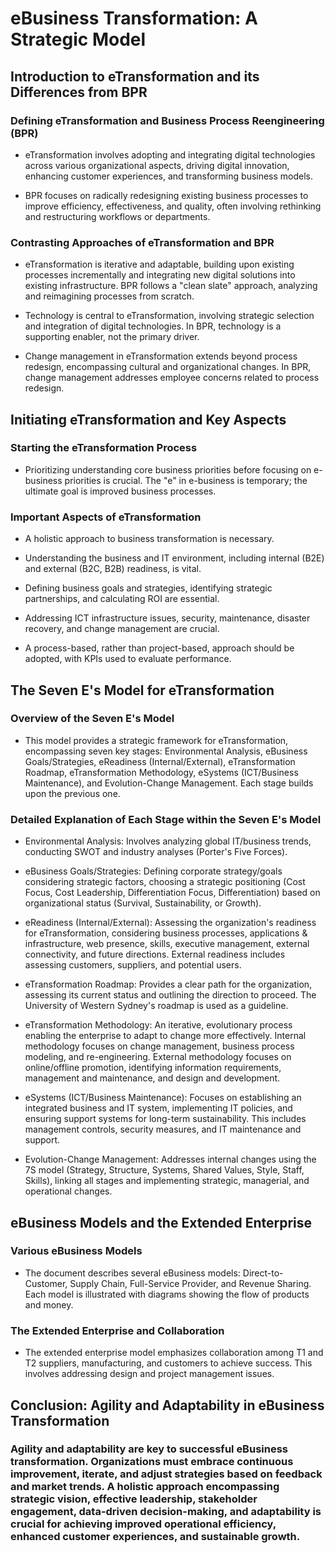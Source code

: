 # eBusiness Transformation: A Strategic Model

## Introduction to eTransformation and its Differences from BPR

### Defining eTransformation and Business Process Reengineering (BPR)

- eTransformation involves adopting and integrating digital technologies across various organizational aspects, driving digital innovation, enhancing customer experiences, and transforming business models.

- BPR focuses on radically redesigning existing business processes to improve efficiency, effectiveness, and quality, often involving rethinking and restructuring workflows or departments.

### Contrasting Approaches of eTransformation and BPR

- eTransformation is iterative and adaptable, building upon existing processes incrementally and integrating new digital solutions into existing infrastructure.  BPR follows a "clean slate" approach, analyzing and reimagining processes from scratch.

- Technology is central to eTransformation, involving strategic selection and integration of digital technologies. In BPR, technology is a supporting enabler, not the primary driver.

- Change management in eTransformation extends beyond process redesign, encompassing cultural and organizational changes. In BPR, change management addresses employee concerns related to process redesign.

## Initiating eTransformation and Key Aspects

### Starting the eTransformation Process

- Prioritizing understanding core business priorities before focusing on e-business priorities is crucial.  The "e" in e-business is temporary; the ultimate goal is improved business processes.

### Important Aspects of eTransformation

- A holistic approach to business transformation is necessary.

- Understanding the business and IT environment, including internal (B2E) and external (B2C, B2B) readiness, is vital.

- Defining business goals and strategies, identifying strategic partnerships, and calculating ROI are essential.

- Addressing ICT infrastructure issues, security, maintenance, disaster recovery, and change management are crucial.

- A process-based, rather than project-based, approach should be adopted, with KPIs used to evaluate performance.

## The Seven E's Model for eTransformation

### Overview of the Seven E's Model

- This model provides a strategic framework for eTransformation, encompassing seven key stages: Environmental Analysis, eBusiness Goals/Strategies, eReadiness (Internal/External), eTransformation Roadmap, eTransformation Methodology, eSystems (ICT/Business Maintenance), and Evolution-Change Management.  Each stage builds upon the previous one.

### Detailed Explanation of Each Stage within the Seven E's Model

- Environmental Analysis:  Involves analyzing global IT/business trends, conducting SWOT and industry analyses (Porter's Five Forces).

- eBusiness Goals/Strategies: Defining corporate strategy/goals considering strategic factors, choosing a strategic positioning (Cost Focus, Cost Leadership, Differentiation Focus, Differentiation) based on organizational status (Survival, Sustainability, or Growth).

- eReadiness (Internal/External): Assessing the organization's readiness for eTransformation, considering business processes, applications & infrastructure, web presence, skills, executive management, external connectivity, and future directions.  External readiness includes assessing customers, suppliers, and potential users.

- eTransformation Roadmap:  Provides a clear path for the organization, assessing its current status and outlining the direction to proceed.  The University of Western Sydney's roadmap is used as a guideline.

- eTransformation Methodology: An iterative, evolutionary process enabling the enterprise to adapt to change more effectively.  Internal methodology focuses on change management, business process modeling, and re-engineering. External methodology focuses on online/offline promotion, identifying information requirements, management and maintenance, and design and development.

- eSystems (ICT/Business Maintenance):  Focuses on establishing an integrated business and IT system, implementing IT policies, and ensuring support systems for long-term sustainability.  This includes management controls, security measures, and IT maintenance and support.

- Evolution-Change Management:  Addresses internal changes using the 7S model (Strategy, Structure, Systems, Shared Values, Style, Staff, Skills), linking all stages and implementing strategic, managerial, and operational changes.

## eBusiness Models and the Extended Enterprise

### Various eBusiness Models

- The document describes several eBusiness models: Direct-to-Customer, Supply Chain, Full-Service Provider, and Revenue Sharing.  Each model is illustrated with diagrams showing the flow of products and money.

### The Extended Enterprise and Collaboration

- The extended enterprise model emphasizes collaboration among T1 and T2 suppliers, manufacturing, and customers to achieve success.  This involves addressing design and project management issues.

## Conclusion: Agility and Adaptability in eBusiness Transformation

### Agility and adaptability are key to successful eBusiness transformation. Organizations must embrace continuous improvement, iterate, and adjust strategies based on feedback and market trends.  A holistic approach encompassing strategic vision, effective leadership, stakeholder engagement, data-driven decision-making, and adaptability is crucial for achieving improved operational efficiency, enhanced customer experiences, and sustainable growth.

